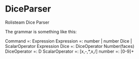 DiceParser
==========

Rolisteam Dice Parser

The grammar is something like this:

Command =: Expression
Expression =: number | number Dice | ScalarOperator Expression
Dice =: DiceOperator Number(faces)
DiceOperator =: D
ScalarOperator =: [x,-,*,x,/]
number =: [0-9]+
